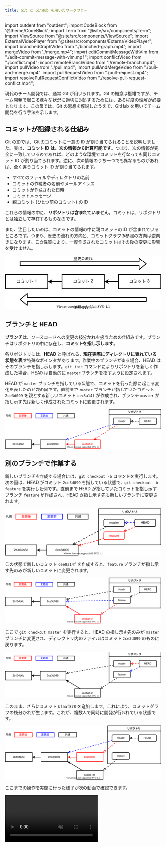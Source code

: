 ```yaml
---
title: Git と GitHub を用いたワークフロー
---
```


import outdent from "outdent";
import CodeBlock from '@theme/CodeBlock';
import Term from "@site/src/components/Term";
import ViewSource from "@site/src/components/ViewSource";
import ExternalVideoPlayer from "@site/src/components/ExternalVideoPlayer";
import branchedGraphVideo from "./branched-graph.mp4";
import mergeVideo from "./merge.mp4";
import editCommitMessageWithVim from "./edit-commit-message-with-vim.mp4";
import conflictVideo from "./conflict.mp4";
import remoteBranchVideo from "./remote-branch.mp4";
import pullVideo from "./pull.mp4";
import pullAndMergeVideo from "./pull-and-merge.mp4";
import pullRequestVideo from "./pull-request.mp4";
import resolvePullRequestConflictVideo from "./resolve-pull-request-conflict.mp4";

現代のチーム開発では、通常 Git が用いられます。Git の概念は複雑ですが、チーム開発で起こる様々な状況に適切に対処するためには、ある程度の理解が必要となります。この節では、Git の思想を解説したうえで、GitHub を用いてチーム開発を行う手法を示します。

## コミットが記録される仕組み

Git の節では、Git のコミットに一意の ID が割り当てられることを説明しました。実は、**コミット ID は、次の情報から計算可能です**。つまり、次の情報が完全に一致しているのであれば、どのような環境でコミットを行なっても同じコミット ID が割り当てられます。逆に、次の情報のうち一つでも異なるものがあれば、全く違うコミット ID が割り当てられます。

- すべてのファイルやディレクトリの名前
- コミットの作成者の名前やメールアドレス
- コミットが作成された日時
- コミットメッセージ
- 親コミット (ひとつ前のコミット) の ID

これらの情報の中に、**リポジトリは含まれていません**。コミットは、リポジトリとは独立して存在するものなのです。

また、注目したいのは、コミットの情報の中に親コミットの ID が含まれているところです。つまり、歴史の流れの方向と、コミットグラフの参照の方向は逆向きになります。この性質により、一度作成されたコミットはその後の変更に影響を受けません。

![歴史の流れと参照の方向](./commit-history.drawio.svg)

## ブランチと HEAD

**ブランチ**は、ソースコードへの変更の枝分かれを扱うための仕組みです。ブランチはリポジトリの中に存在し、**コミットを指し示します**。

各リポジトリには、**HEAD** と呼ばれる、**現在実際にディレクトリに表れている状態を表す**特殊なポインタがあります。作業中のブランチがある場合、HEAD はそのブランチを指し示します。`git init` コマンドによりリポジトリを新しく作成した場合、HEAD は自動的に `master` ブランチを指すように設定されます。

HEAD が `master` ブランチを指している状態で、コミットを行った際に起こる変化を表したのが次の図です。直前まで `master` ブランチが指していたコミット `2ce3d099` を親とする新しいコミット `cee8a14f` が作成され、ブランチ `master` が指し示す先は新しく作成されたコミットに変更されます。

![コミット](./commit.drawio.svg)

## 別のブランチで作業する

新しいブランチを作成する場合には、`git checkout -b` コマンドを実行します。次の図は、HEAD がコミット `2ce3d099` を指している状態で、`git checkout -b feature` を実行した例です。直前まで HEAD が指していたコミットを指し示すブランチ `feature` が作成され、HEAD が指し示す先も新しいブランチに変更されます。

![チェックアウト](./checkout.drawio.svg)

この状態で新しいコミット `cee8a14f` を作成すると、`feature` ブランチが指し示す先のみが新しいコミットに変更されます。

![作成したブランチでコミット](./commit-on-branch.drawio.svg)

ここで `git checkout master` を実行すると、HEAD の指し示す先のみが `master` ブランチに変更され、ディレクトリ内のファイルはコミット `2ce3d099` のものに戻ります。

![master ブランチに戻る](./re-checkout-master.drawio.svg)

このまま、さらにコミット `bfaaf878` を追加します。これにより、コミットグラフの枝分かれが生じます。これが、複数人で同時に開発が行われている状態です。

![枝分かれしたコミットグラフ](./branched-graph.drawio.svg)

ここまでの操作を実際に行った様子が次の動画で確認できます。

<video src={branchedGraphVideo} controls muted />

## 枝分かれしたブランチをマージする

`git merge` コマンドを用いると、現在のブランチに他のブランチの変更を取り込むことができます。次の例では、HEAD が `master` ブランチにある状態で、`git merge feature` を実行することで `feature` ブランチを `master` ブランチにマージしています。

![マージ](./merge.drawio.svg)

このマージを実行すると、`bfaaf878` と `cee8a14f` の 2 つの親を持つ**マージコミット** `d021150b` が生成され、2 つのブランチ両方で行われた変更を含むコミットとなります。マージコミットのコミットメッセージは自分で指定することもできますが、Git 側で用意してくれる標準のメッセージ (この例では `Merge branch 'feature'`) をそのまま用いても良いでしょう。

<video src={mergeVideo} controls muted autoPlay loop />

:::tip Git 標準のエディタ

コマンドラインからコミットを作成する際、`-m` オプションを指定しなかった場合、コミットメッセージを編集するためのエディタが起動します。このエディタは自分で設定することができますが、上の例では [nano](https://www.nano-editor.org/) が起動しており、この場合は `Ctrl + X` で終了します。

環境によっては [Vim](https://www.vim.org/) が起動する場合があります。この場合は、`:q` を入力して `Enter` を押下することにより終了できます。

<video src={editCommitMessageWithVim} controls muted autoPlay loop />

:::

## コンフリクト

`git merge` コマンドが実行されると、Git はまずコミットグラフ上の共通の祖先を探します。例えば、コミットグラフが次のような状態であるとき、Git は `master` ブランチと `feature` ブランチの共通の祖先であるコミット `2ce3d099` を起点とした変更を取得します。

```html title="共通の祖先 (2ce3d099)"
<li>吾輩は猫である</li>
<li>坊っちゃん</li>
```

<div className="row">
  <div className="col">
    <CodeBlock title="master (0d4cba5c)" language="html">{outdent`
      <li>吾輩は猫である</li>
      <li>坊っちゃん</li>
      <li>三四郎</li>
    `}</CodeBlock>
  </div>
  <div className="col">
    <CodeBlock title="feature (f08f242a)" language="html">{outdent`
      <li>吾輩は猫である</li>
      <li>坊っちゃん</li>
      <li>こころ</li>
    `}</CodeBlock>
  </div>
</div>

![コンフリクト](./conflict.drawio.svg)

この例の場合、共通の祖先に対して `master` は `<li>三四郎</li>` が、`feature` は `<li>こころ</li>` が**同じ場所に**追加されています。この状態で `git merge feature` を実行すると、Git は**コンフリクト**を報告し、マージを中断します。コンフリクトが発生したファイルには、Git により自動的に `<<<<<<<` や `=======`、`>>>>>>>` といったコンフリクトマーカーが挿入されます。

<!-- 頭にインデントを入れておくことで Markdown ファイルのコンフリクトと認識させない -->

<CodeBlock language="html">{outdent`

  <li>吾輩は猫である</li>
  <li>坊っちゃん</li>
  <<<<<<< HEAD
  <li>三四郎</li>
  =======
  <li>こころ</li>
  >>>>>>> feature
`.trim()}</CodeBlock>

コンフリクトを解決するには、ファイルを編集してコンフリクトマーカーを削除する必要があります。全てのコンフリクトに対応できたら、コンフリクトしたファイルをステージし、`git merge --continue` コマンドを実行してマージを続行しましょう。

ここまでの操作を実際に行うと、次の動画のようになります。

<video src={conflictVideo} controls muted />

## リモートブランチ

Git と GitHub の節では、自分の PC に置かれたリポジトリ (ローカルリポジトリ) と GitHub 上のリポジトリ (リモートリポジトリ) を接続しました。`git push origin master` コマンド行ったときの Git の動作を確認しておきましょう。

`git push origin master` コマンドは、ローカルリポジトリの `master` ブランチが指し示すコミットを、リモートリポジトリの `master` ブランチが指し示すコミットとして設定するためのコマンドです。次の図は、ローカルリポジトリの `master` ブランチがコミット `2ce3d099` を指している状態で、空のリモートリポジトリ `origin` に対して `git push origin master` を実行した際の様子を表しています。

![リモートブランチ](./remote-branch.drawio.svg)

この状態でコミットを行うと、ローカルリポジトリの `master` ブランチが、リモートリポジトリの `master` ブランチより 1 コミット分進んでいる状態になります。

![1 コミット進んだ状態](./one-commit-ahead.drawio.svg)

再び `git push origin master` を実行 (最初の push 時に `-u` オプションを指定した場合は `git push`) することで、作成したコミットをリモートリポジトリに反映させられます。

![再びプッシュする](./push-again.drawio.svg)

ここまでの操作を実際に行うと、次のようになります。

<video src={remoteBranchVideo} controls muted />

## 他の人が行った変更を取得する

自分以外がリモートリポジトリに対して変更を加えた場合、リモートリポジトリのブランチがローカルリポジトリのブランチより先のコミットを指している状態になります。`git pull` コマンドにより、ローカルリポジトリのブランチが指し示す先を、リモートリポジトリのブランチが指すコミットと一致させることができます。次の例では、`git pull origin master` により、ローカルリポジトリの `master` をリモートブランチ `master` の最新のコミットと一致させています。

![プル](./pull.drawio.svg)

<video src={pullVideo} controls muted />

## プルの際にマージが必要な場合

自分が最後に `git pull` をした後に他の人がリモートリポジトリにプッシュした状態で、自分が新しいコミットを作成すると、次の図のような状態になります。

![マージが必要](./remote-branch-merge-required.drawio.svg)

この状態で `git pull` を行うと、自動的にマージコミットが作成されます。

![自動的に作成されるマージコミット](./remote-branch-pull-and-merge.drawio.svg)

再び `git push origin master` を実行することにより、変更を正しくリモートブランチに反映できます。

![自動的に作成されるマージコミット](./remote-branch-merge-and-push-again.drawio.svg)

ここまでの操作を実際に行うと、次の動画のようになります。

<video src={pullAndMergeVideo} controls muted />

## プルリクエスト

GitHub などのサービスを用いて共同開発を行う場合、通常は `master` ブランチへのマージを Web 画面上で行い、**Git のコマンドで `master` ブランチを操作することはありません**。これにより、プログラムの変更が無秩序に行われることを防ぐことができます。GitHub では、**プルリクエスト**と呼ばれる機能により実現できます。

次の図のようなコミットグラフがある状態を考えてみましょう。`master` ブランチから `feature` ブランチを切り出し、作成したコミットをリモートリポジトリにプッシュした状態です。`feature` ブランチから `master` ブランチに対してプルリクエストを作成することで、`feature` ブランチで行った変更を他のユーザーに確認してもらうことができます。

![プルリクエスト](./pull-request.drawio.svg)

プルリクエストをマージすると、ローカルリポジトリで `git merge` コマンドを実行した場合と同様にマージコミットが作成されます。

![プルリクエストのマージ](./pull-request-merge.drawio.svg)

ローカルリポジトリで再び `master` ブランチをチェックアウトし、`git pull origin master` で `master` ブランチを GitHub 上の最新のコミットに合わせれば、開発を再開できます。

![マージされたプルリクエストをプルする](./pull-merged-pull-request.drawio.svg)

ここまでの操作を実際に行うと、次の通りになります。

<video src={pullRequestVideo} controls muted />

## プルリクエストでコンフリクトが発生した場合

プルリクエストでコンフリクトが発生した場合、ローカルではマージコミット作成前に修正をしていましたが、プルリクエストを用いた開発においては、`master` ブランチは直接操作できないため、代わりにプルリクエストを出した側のブランチを操作して `master` ブランチにマージ可能になるよう修正します。

次のコミットグラフを考えてみましょう。`master` ブランチが `2ce3d099` だった際に `feature` ブランチを切り出し、コミット `f08f242a` を作成しましたが、他のチームメンバーの開発の結果 GitHub 上の `master` ブランチが `0d4cba5c` に進み、`feature` ブランチから `master` ブランチへのプルリクエストがコンフリクトしている状態です。

![コンフリクトの発生したプルリクエスト](./pull-request-conflict.drawio.svg)

この状態を解消するために、**ローカルで最新の `master` ブランチを `feature` ブランチにマージします**。まずは `master` ブランチをチェックアウトし、最新の `master` への変更を `git pull origin master` によりローカルリポジトリに取り込んだうえで、再び `feature` ブランチに戻ります。

![master ブランチを最新にする](./pull-master-after-pull-request-conflict.drawio.svg)

ここで `git merge master` を実行し、コンフリクトを解決して `master` ブランチとのマージコミット `d6d38e90` を作成してプッシュします。これにより、`feature` ブランチは `master` ブランチにマージ可能となり、コンフリクトが解消されます。

![master ブランチを feature ブランチにマージ](./pull-request-conflict-resolved.drawio.svg)

通常通りプルリクエストをマージすれば完了です。同じように作成されたマージコミットをローカルに取り込むことができます。

![コンフリクトが解消されたプルリクエストをマージ](./merge-conflict-resolved-pull-request.drawio.svg)

ここまでの操作を実際に行った様子が次の動画になります。

<video src={resolvePullRequestConflictVideo} controls muted />

## 課題

1. 同一の GitHub リポジトリに対し、同じ行を変更するプルリクエストを 2 人で作成しましょう。
2. 片方をマージすると、もう片方のプルリクエストがコンフリクト状態になることを確認しましょう。
3. コンフリクトを解決しましょう。
4. マージされたプルリクエストで行われた変更をプルしましょう。
